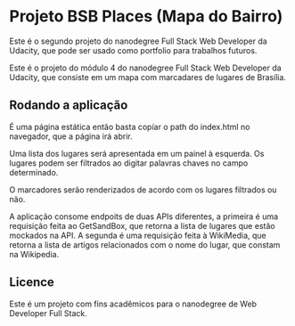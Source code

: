 # Projeto BSB Places (Mapa do Bairro)

Este é o segundo projeto do nanodegree Full Stack Web Developer da Udacity, que pode ser usado como portfolio para 
trabalhos futuros.

Este é o projeto do módulo 4 do nanodegree Full Stack Web Developer da Udacity, que consiste em um mapa com marcadares de lugares de Brasília.

## Rodando a aplicação

É uma página estática então basta copíar o path do index.html no navegador, que a página irá abrir.

Uma lista dos lugares será apresentada em um painel à esquerda. Os lugares podem ser filtrados ao digitar palavras chaves no campo determinado.

O marcadores serão renderizados de acordo com os lugares filtrados ou não.

A aplicação consome endpoits de duas APIs diferentes, a primeira é uma requisição feita ao GetSandBox, que retorna a lista de lugares que estão mockados na API. A segunda é uma requisição feita à WikiMedia, que retorna a lista de artigos relacionados com o nome do lugar, que constam na Wikipedia. 

## Licence

Este é um projeto com fins acadêmicos para o nanodegree de Web Developer Full Stack. 